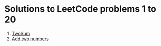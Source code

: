 # Solutions to LeetCode problems 1 to 20

1. [TwoSum](./1.TwoSum.md)
2. [Add two numbers](./2.AddTwoNumbers.md)